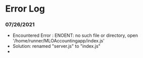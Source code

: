 # Error Log

### 07/26/2021
-  Encountered Error : ENOENT: no such file or directory, open '/home/runner/MLOAccountingapp/index.js'
- Solution: renamed "server.js" to "index.js"
- 